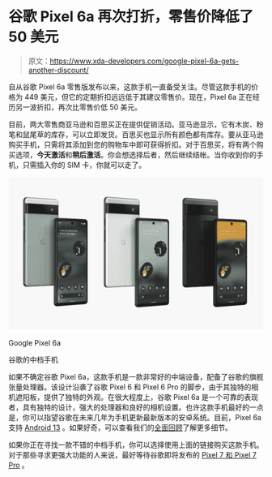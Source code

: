 # 谷歌 Pixel 6a 再次打折，零售价降低了 50 美元

> 原文：<https://www.xda-developers.com/google-pixel-6a-gets-another-discount/>

自从谷歌 Pixel 6a 零售版发布以来，这款手机一直备受关注。尽管这款手机的价格为 449 美元，但它的定期折扣远远低于其建议零售价。现在，Pixel 6a 正在经历另一波折扣，再次比零售价低 50 美元。

目前，两大零售商亚马逊和百思买正在提供促销活动。亚马逊显示，它有木炭、粉笔和鼠尾草的库存，可以立即发货。百思买也显示所有颜色都有库存。要从亚马逊购买手机，只需将其添加到您的购物车中即可获得折扣。对于百思买，将有两个购买选项，**今天激活**和**稍后激活**。你会想选择后者，然后继续结帐。当你收到你的手机，只需插入你的 SIM 卡，你就可以走了。

 <picture>![The Google Pixel 6a is an affordable Android smartphone. ](img/7be9b2d2fe84228af7f86adef6abdc3e.png)</picture> 

Google Pixel 6a

谷歌的中档手机

如果不确定谷歌 Pixel 6a，这款手机是一款非常好的中端设备，配备了谷歌的旗舰张量处理器。该设计沿袭了谷歌 Pixel 6 和 Pixel 6 Pro 的脚步，由于其独特的相机遮阳板，提供了独特的外观。在很大程度上，谷歌 Pixel 6a 是一个可靠的表现者，具有独特的设计，强大的处理器和良好的相机设置。也许这款手机最好的一点是，你可以指望谷歌在未来几年为手机更新最新版本的安卓系统。目前，Pixel 6a 支持 [Android 13](https://www.xda-developers.com/android-13/) 。如果好奇，可以查看我们的[全面回顾](https://www.xda-developers.com/google-pixel-6a-review/)了解更多细节。

如果你正在寻找一款不错的中档手机，你可以选择使用上面的链接购买这款手机。对于那些寻求更强大功能的人来说，最好等待谷歌即将发布的 [Pixel 7 和 Pixel 7 Pro](https://www.xda-developers.com/the-google-pixel-7-and-pixel-7-pro-leaked-in-new-hands-on-video/) 。